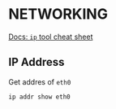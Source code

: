 # NETWORKING

[Docs: `ip` tool cheat sheet](https://access.redhat.com/sites/default/files/attachments/rh_ip_command_cheatsheet_1214_jcs_print.pdf)

## IP Address

Get addres of `eth0`
```
ip addr show eth0
```










































